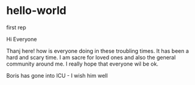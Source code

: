 # hello-world
first rep

Hi Everyone

Thanj here! how is everyone doing in these troubling times. It has been a hard and scary time. I am sacre for loved ones and also the general community around me. I really hope that everyone wil be ok.

Boris has gone into ICU - I wish him well
